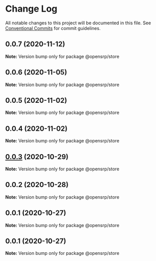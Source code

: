 # Change Log

All notable changes to this project will be documented in this file.
See [Conventional Commits](https://conventionalcommits.org) for commit guidelines.

## 0.0.7 (2020-11-12)

**Note:** Version bump only for package @opensrp/store

## 0.0.6 (2020-11-05)

**Note:** Version bump only for package @opensrp/store

## 0.0.5 (2020-11-02)

**Note:** Version bump only for package @opensrp/store

## 0.0.4 (2020-11-02)

**Note:** Version bump only for package @opensrp/store

## [0.0.3](https://github.com/opensrp/web/compare/@opensrp/store@0.0.2...@opensrp/store@0.0.3) (2020-10-29)

**Note:** Version bump only for package @opensrp/store

## 0.0.2 (2020-10-28)

**Note:** Version bump only for package @opensrp/store

## 0.0.1 (2020-10-27)

**Note:** Version bump only for package @opensrp/store

## 0.0.1 (2020-10-27)

**Note:** Version bump only for package @opensrp/store
